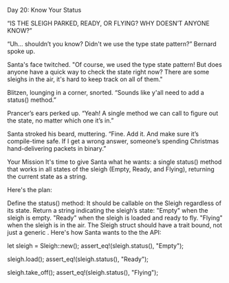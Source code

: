 Day 20: Know Your Status

“IS THE SLEIGH PARKED, READY, OR FLYING? WHY DOESN’T ANYONE KNOW?”

“Uh… shouldn’t you know? Didn't we use the type state pattern?” Bernard spoke up.

Santa's face twitched. "Of course, we used the type state pattern! But does anyone have a quick way to check the state right now? There are some sleighs in the air, it's hard to keep track on all of them."

Blitzen, lounging in a corner, snorted. “Sounds like y'all need to add a status() method.”

Prancer’s ears perked up. “Yeah! A single method we can call to figure out the state, no matter which one it’s in.”

Santa stroked his beard, muttering. “Fine. Add it. And make sure it’s compile-time safe. If I get a wrong answer, someone’s spending Christmas hand-delivering packets in binary.”

Your Mission
It's time to give Santa what he wants: a single status() method that works in all states of the sleigh (Empty, Ready, and Flying), returning the current state as a string.

Here's the plan:

Define the status() method: It should be callable on the Sleigh regardless of its state.
Return a string indicating the sleigh’s state:
"Empty" when the sleigh is empty.
"Ready" when the sleigh is loaded and ready to fly.
"Flying" when the sleigh is in the air.
The Sleigh struct should have a trait bound, not just a generic <T>.
Here's how Santa wants to the the API:

let sleigh = Sleigh::new();
assert_eq!(sleigh.status(), "Empty");

sleigh.load();
assert_eq!(sleigh.status(), "Ready");

sleigh.take_off();
assert_eq!(sleigh.status(), "Flying");
